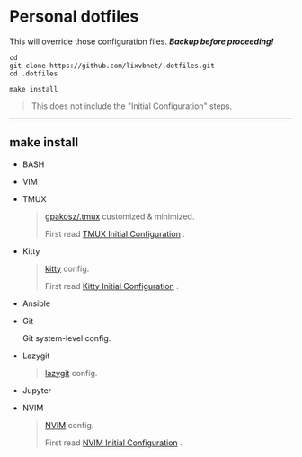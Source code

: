 # Personal dotfiles

This will override those configuration files. ***Backup before proceeding!*** 

```shell
cd
git clone https://github.com/lixvbnet/.dotfiles.git
cd .dotfiles

make install
```

> This does not include the "Initial Configuration" steps.

---



## make install 

- BASH

- VIM

- TMUX

  > [gpakosz/.tmux](https://github.com/gpakosz/.tmux) customized & minimized.
  >
  > First read [TMUX Initial Configuration](./docs/tmux.md) .

- Kitty

  > [kitty](https://sw.kovidgoyal.net/kitty/) config.
  >
  > First read [Kitty Initial Configuration](./docs/kitty.md) .

- Ansible

- Git

  Git system-level config.

- Lazygit

  > [lazygit](https://github.com/jesseduffield/lazygit) config.

- Jupyter

- NVIM

  > [NVIM](https://neovim.io/) config.
  >
  > First read [NVIM Initial Configuration](./docs/nvim.md) .

